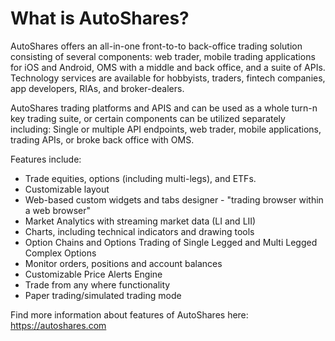 # What is AutoShares?

AutoShares offers an all-in-one front-to-to back-office trading solution consisting of several components: web trader, mobile trading applications for iOS and Android, OMS with a middle and back office, and a suite of APIs. Technology services are available for hobbyists, traders, fintech companies, app developers, RIAs, and broker-dealers. 

AutoShares trading platforms and APIS and can be used as a whole turn-n key trading suite, or certain components can be utilized separately including: Single or multiple API endpoints, web trader, mobile applications, trading APIs, or broke back office with OMS.

Features include:

* Trade equities, options \(including multi-legs\), and ETFs.
* Customizable layout 
* Web-based custom widgets and tabs designer - "trading browser within a web browser" 
* Market Analytics with streaming market data \(LI and LII\)
* Charts, including technical indicators and drawing tools
* Option Chains and Options Trading of Single Legged and Multi Legged Complex Options
* Monitor orders, positions and account balances 
* Customizable Price Alerts Engine
* Trade from any where functionality
* Paper trading/simulated trading mode 

Find more information about features of AutoShares here: https://autoshares.com